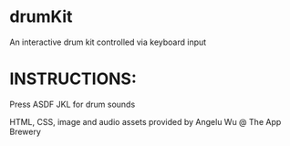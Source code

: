 # drumKit
An interactive drum kit controlled via keyboard input

# INSTRUCTIONS:
Press ASDF JKL for drum sounds

HTML, CSS, image and audio assets provided by Angelu Wu @ The App Brewery
